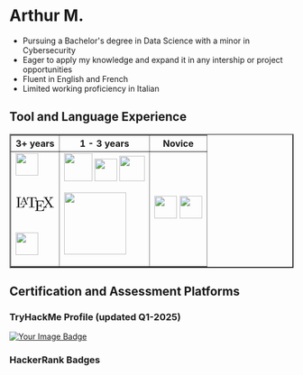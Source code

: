 <link href="style.css" rel="stylesheet"/>

<link rel="stylesheet" type='text/css' href="https://cdn.jsdelivr.net/gh/devicons/devicon@latest/devicon.min.css" />

# Arthur M. 
- Pursuing a Bachelor's degree in Data Science with a minor in Cybersecurity
- Eager to apply my knowledge and expand it in any intership or project opportunities
- Fluent in English and French
- Limited working proficiency in Italian

<div>

## Tool and Language Experience
<table border="2" width = "200px">
    <tr>
        <th scope="col"> 3+ years </th>
        <th scope="col"> 1 - 3 years </th>
        <th scope="col"> Novice </th>
    </tr>
    
<td>
<img 
    src="https://cdn3.iconfinder.com/data/icons/logos-and-brands-adobe/512/267_Python-256.png" 
    width = 40 
/>

<svg xmlns="http://www.w3.org/2000/svg" viewBox="0 0 128 128"><path d="M29.2 63H28c-.5 5.1-1.2 11.3-10 11.3h-4c-2.3 0-2.4-.3-2.4-2V45.8c0-1.7 0-2.4 4.7-2.4h1.6v-1.5c-1.9.1-6.3.1-8.4.1-1.9 0-5.8 0-7.5-.1v1.5h1.1c3.8 0 3.9.5 3.9 2.3v26.1c0 1.8-.1 2.3-3.9 2.3H2v1.5h25.8L29.2 63z"/><path d="M28.3 41.8c-.2-.6-.3-.8-.9-.8s-.8.2-1 .8l-8 20.3c-.3.8-.9 2.4-4 2.4v1.2h7.7v-1.2c-1.5 0-2.5-.7-2.5-1.7 0-.2 0-.3.1-.7l1.7-4.3h9.9l2 5.1c.1.2.2.4.2.6 0 1-1.9 1-2.8 1v1.2h9.8v-1.2h-.7c-2.3 0-2.6-.3-2.9-1.3l-8.6-21.4zm-1.9 3.6l4.4 11.3h-8.9l4.5-11.3z"/><path d="M68.2 42.2H37.9L37 53.3h1.2c.7-8 1.4-9.7 9-9.7.9 0 2.2 0 2.7.1 1 .2 1 .7 1 1.9v26.1c0 1.7 0 2.4-5.2 2.4h-2v1.5c2-.1 7.1-.1 9.4-.1s7.4 0 9.5.1v-1.5h-2c-5.2 0-5.2-.7-5.2-2.4v-26c0-1 0-1.7.9-1.9.5-.1 1.9-.1 2.8-.1 7.5 0 8.2 1.6 8.9 9.7h1.2l-1-11.2z"/><path d="M94.9 74.2h-1.2c-1.2 7.6-2.4 11.3-10.9 11.3h-6.6c-2.3 0-2.4-.3-2.4-2V70.2h4.4c4.8 0 5.4 1.6 5.4 5.8h1.2V62.9h-1.2c0 4.2-.5 5.8-5.4 5.8h-4.4v-12c0-1.6.1-2 2.4-2h6.4c7.6 0 8.9 2.7 9.7 9.7h1.2l-1.4-11.2H64.2v1.5h1.1c3.8 0 3.9.5 3.9 2.3v26c0 1.8-.1 2.3-3.9 2.3h-1.1V87h28.6l2.1-12.8z"/><path d="M109.9 56.6l6.8-10c1-1.6 2.7-3.2 7.2-3.2v-1.5H112v1.5c2 0 3.1 1.1 3.1 2.3 0 .5-.1.6-.4 1.1l-5.7 8.4-6.4-9.6c-.1-.1-.3-.5-.3-.7 0-.6 1.1-1.4 3.2-1.5v-1.5c-1.7.1-5.3.1-7.2.1-1.5 0-4.6 0-6.5-.1v1.5h.9c2.7 0 3.7.3 4.6 1.7l9.1 13.8-8.1 12c-.7 1-2.2 3.3-7.2 3.3v1.5H103v-1.5c-2.3 0-3.1-1.4-3.1-2.3 0-.4.1-.6.5-1.2l7-10.4 7.9 11.9c.1.2.2.4.2.5 0 .6-1.1 1.4-3.2 1.5v1.5c1.7-.1 5.4-.1 7.2-.1 2.1 0 4.4 0 6.5.1v-1.5h-.9c-2.6 0-3.6-.2-4.7-1.8l-10.5-15.8z"
    width = 40/>
</svg>
 
<img 
    src="https://cdn.jsdelivr.net/gh/devicons/devicon@latest/icons/vscode/vscode-original.svg" 
    width=40
/>
</td>

<td>
<img 
    src="https://cdn.jsdelivr.net/gh/devicons/devicon@latest/icons/java/java-original-wordmark.svg"
    width=50
/>
<img 
    src="https://cdn.jsdelivr.net/gh/devicons/devicon@latest/icons/html5/html5-original.svg"
    width=40
/>
<img 
    src="https://cdn.jsdelivr.net/gh/devicons/devicon@latest/icons/bash/bash-original.svg"
    width=45
/>

<img 
    src="https://camo.githubusercontent.com/22c98b835149dd1efe04f6ca271ea8e9efcb4a71520a05548c7d6c75a2bc426f/68747470733a2f2f696d672e736869656c64732e696f2f62616467652f4e65744265616e734944452d3142364143362e7376673f7374796c653d666f722d7468652d6261646765266c6f676f3d6170616368652d6e65746265616e732d696465266c6f676f436f6c6f723d7768697465"
    width=110
/>
</td>

<td>
<img 
    src="https://cdn.jsdelivr.net/gh/devicons/devicon@latest/icons/ssh/ssh-original-wordmark.svg"
    width=40
/>
<img 
    src="https://cdn.jsdelivr.net/gh/devicons/devicon@latest/icons/powershell/powershell-original.svg"
    width=40
/>
</td>


</table>


## Certification and Assessment Platforms

### TryHackMe Profile (updated Q1-2025)
<a href="https://tryhackme.com/p/ArMaHat314">
    <img src="https://tryhackme-badges.s3.amazonaws.com/ArMaHat314.png" alt="Your        Image Badge" width=/>
<a/>

### HackerRank Badges
